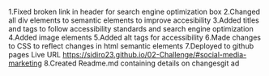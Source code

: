 1.Fixed broken link in header for search engine optimization box
2.Changed all div elements to semantic elements to improve accesibility 
3.Added titles and tags to  follow accessibility standards and search engine optimization
4.Added image elements
5.Added alt tags for accessibility
6.Made changes to CSS to reflect changes in html semantic elements
7.Deployed to github pages Live URL https://sidiro23.github.io/02-Challenge/#social-media-marketing
8.Created  Readme.md containing details on changesgit ad